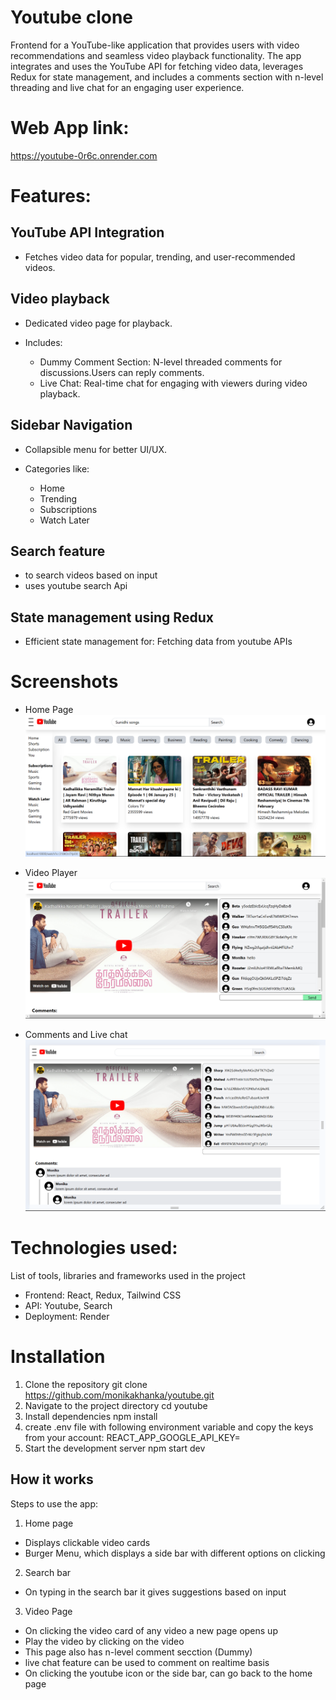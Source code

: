 # Youtube clone

Frontend for a YouTube-like application that provides users with video recommendations and seamless video playback functionality. The app integrates and uses the YouTube API for fetching video data, leverages Redux for state management, and includes a comments section with n-level threading and live chat for an engaging user experience.

# Web App link:

https://youtube-0r6c.onrender.com

# Features:

## YouTube API Integration

- Fetches video data for popular, trending, and user-recommended videos.

## Video playback

- Dedicated video page for playback.

- Includes:
  - Dummy Comment Section: N-level threaded comments for discussions.Users can reply comments.
  - Live Chat:
    Real-time chat for engaging with viewers during video playback.

## Sidebar Navigation

- Collapsible menu for better UI/UX.
- Categories like:

  - Home
  - Trending
  - Subscriptions
  - Watch Later

## Search feature

- to search videos based on input
- uses youtube search Api

## State management using Redux

- Efficient state management for: Fetching data from youtube APIs

# Screenshots

- Home Page
  ![Home Page](youtube-img/mainPage.png)

- Video Player
  ![video Player Page](youtube-img/videoPlayer.png)

- Comments and Live chat
  ![comments and live chat page](youtube-img/commentsAndLiveChat.png)

# Technologies used:

List of tools, libraries and frameworks used in the project

- Frontend: React, Redux, Tailwind CSS
- API: Youtube, Search
- Deployment: Render

# Installation

1. Clone the repository
   git clone https://github.com/monikakhanka/youtube.git
2. Navigate to the project directory
   cd youtube
3. Install dependencies
   npm install
4. create .env file with following environment variable and copy the keys from your account:
   REACT_APP_GOOGLE_API_KEY=<Your api key>
5. Start the development server
   npm start dev

## How it works

Steps to use the app:

1. Home page

- Displays clickable video cards
- Burger Menu, which displays a side bar with different options on clicking

2. Search bar

- On typing in the search bar it gives suggestions based on input

3. Video Page

- On clicking the video card of any video a new page opens up
- Play the video by clicking on the video
- This page also has n-level comment secction (Dummy)
- live chat feature can be used to comment on realtime basis
- On clicking the youtube icon or the side bar, can go back to the home page
